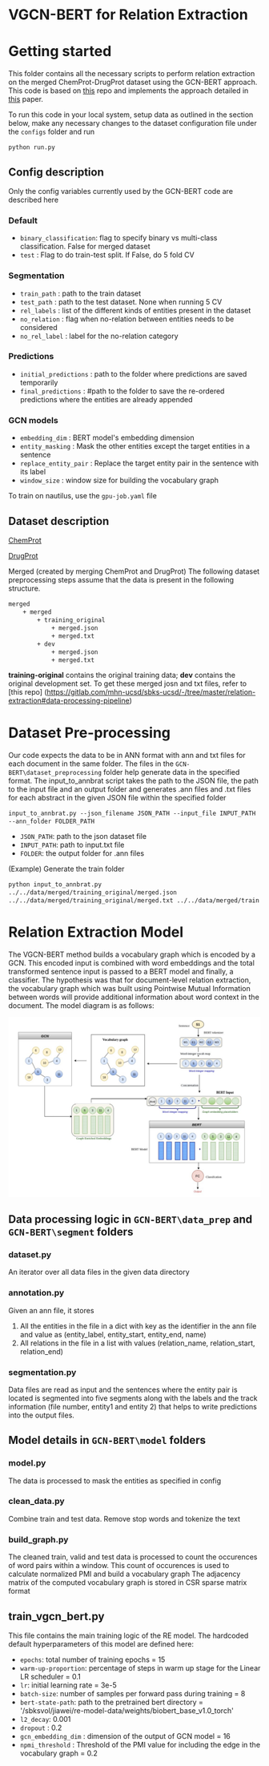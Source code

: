 # VGCN-BERT for Relation Extraction
# Getting started
This folder contains all the necessary scripts to perform relation extraction on the merged ChemProt-DrugProt dataset using the GCN-BERT approach. This code is based on [this](https://github.com/NLPatVCU/RelEx-GCN/tree/main/GCN-BERT) repo and implements the approach detailed in [this](https://dl.acm.org/doi/fullHtml/10.1145/3487553.3524702) paper.

To run this code in your local system, setup data as outlined in the section below, make any necessary changes to the dataset configuration file under the `configs` folder and run
```
python run.py
```
## Config description
Only the config variables currently used by the GCN-BERT code are described here
### Default
* `binary_classification`: flag to specify binary vs multi-class classification. False for merged dataset
* `test` : Flag to do train-test split. If False, do 5 fold CV

### Segmentation
* `train_path` : path to the train dataset
* `test_path` : path to the test dataset. None when running 5 CV
* `rel_labels` : list of the different kinds of entities present in the dataset
* `no_relation` : flag when no-relation between entities needs to be considered
* `no_rel_label` : label for the no-relation category

### Predictions
* `initial_predictions` : path to the folder where predictions are saved temporarily
* `final_predictions` : #path to the folder to save the re-ordered predictions where the entities are already appended

### GCN models
* `embedding_dim` : BERT model's embedding dimension
* `entity_masking` : Mask the other entities except the target entities in a sentence
* `replace_entity_pair` : Replace the target entity pair in the sentence with its label
* `window_size` : window size for building the vocabulary graph

To train on nautilus, use the `gpu-job.yaml` file

## Dataset description

[ChemProt](https://biocreative.bioinformatics.udel.edu/news/corpora/chemprot-corpus-biocreative-vi/)

[DrugProt](https://zenodo.org/record/5119892#.YdyOd_7MIUE)

Merged (created by merging ChemProt and DrugProt)
The following dataset preprocessing steps assume that the data is present in the following structure.

```
merged
    + merged
        + training_original
            + merged.json
            + merged.txt
        + dev
            + merged.json
            + merged.txt
```

**training-original** contains the original training data; **dev** contains the original development set. 
To get these merged josn and txt files, refer to [this repo] (https://gitlab.com/mhn-ucsd/sbks-ucsd/-/tree/master/relation-extraction#data-processing-pipeline)

# Dataset Pre-processing

Our code expects the data to be in ANN format with ann and txt files for each document in the same folder.
The files in the `GCN-BERT\dataset_preprocessing` folder help generate data in the specified format.
The input_to_annbrat script takes the path to the JSON file, the path to the input file and an output folder and generates .ann files and .txt files for each abstract in the given JSON file within the specified folder

```
input_to_annbrat.py --json_filename JSON_PATH --input_file INPUT_PATH --ann_folder FOLDER_PATH
```

* `JSON_PATH`: path to the json dataset file
* `INPUT_PATH`: path to input.txt file
* `FOLDER`: the output folder for .ann files

(Example) Generate the train folder

```
python input_to_annbrat.py ../../data/merged/training_original/merged.json ../../data/merged/training_original/merged.txt ../../data/merged/train
```

# Relation Extraction Model
The VGCN-BERT method builds a vocabulary graph which is encoded by a GCN. This encoded input is combined with word embeddings and the total transformed sentence input is passed to a BERT model and finally, a classifier. The hypothesis was that for document-level relation extraction, the vocabulary graph which was built using Pointwise Mutual Information between words will provide additional information about word context in the document. The model diagram is as follows:

![model_diagram.png](assets/model-diagram.png)


## Data processing logic in `GCN-BERT\data_prep` and `GCN-BERT\segment` folders

### dataset.py
An iterator over all data files in the given data directory

### annotation.py
Given an ann file, it stores 
1. All the entities in the file in a dict with key as the identifier in the ann file and value as (entity_label, entity_start, entity_end, name)
2. All relations in the file in a list with values (relation_name, relation_start, relation_end)

### segmentation.py
Data files are read as input and the sentences where the entity pair is located is segmented into five segments
along with the labels and the track information (file number, entity1 and entity 2) that helps to write predictions
into the output files.

## Model details in `GCN-BERT\model` folders
### model.py
The data is processed to mask the entities as specified in config

### clean_data.py
Combine train and test data. Remove stop words and tokenize the text

### build_graph.py
The cleaned train, valid and test data is processed to count the occurences of word pairs within a window.
This count of occurences is used to calculate normalized PMI and build a vocabulary graph
The adjacency matrix of the computed vocabulary graph is stored in CSR sparse matrix format

## train_vgcn_bert.py
This file contains the main training logic of the RE model. The hardcoded default hyperparameters of this model are defined here:
* `epochs`: total number of training epochs = 15
* `warm-up-proportion`: percentage of steps in warm up stage for the Linear LR scheduler = 0.1
* `lr`: initial learning rate = 3e-5
* `batch-size`: number of samples per forward pass during training = 8
* `bert-state-path`: path to the pretrained bert directory = '/sbksvol/jiawei/re-model-data/weights/biobert_base_v1.0_torch'
* `l2_decay`: 0.001
* `dropout` : 0.2
* `gcn_embedding_dim` : dimension of the output of GCN model = 16
* `npmi_threshold` : Threshold of the PMI value for including the edge in the vocabulary graph = 0.2

